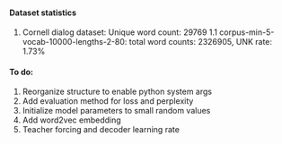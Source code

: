 #### Dataset statistics
1. Cornell dialog dataset:
Unique word count: 29769
1.1 corpus-min-5-vocab-10000-lengths-2-80: total word counts: 2326905, UNK rate: 1.73%

#### To do:
1. Reorganize structure to enable python system args
2. Add evaluation method for loss and perplexity
3. Initialize model parameters to small random values
4. Add word2vec embedding
5. Teacher forcing and decoder learning rate